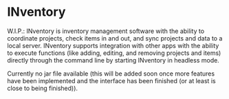 # INventory
W.I.P.:  INventory is inventory management software with the ability to coordinate projects, check items in and out, and sync projects and data to a local server. INventory supports integration with other apps with the ability to execute functions (like adding, editing, and removing projects and items) directly through the command line by starting INventory in headless mode.

Currently no jar file available (this will be added soon once more features have been implemented and the interface has been finished (or at least is close to being finished)).
